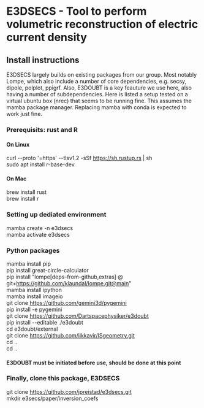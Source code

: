 # E3DSECS - Tool to perform volumetric reconstruction of electric current density


## Install instructions
E3DSECS largely builds on existing packages from our group. Most notably Lompe, which also include a number of core dependencies, e.g. secsy, dipole, polplot, ppigrf. Also, E3DOUBT is a key feauture we use here, also having a number of subdependencies. Here is listed a setup tested on a virtual ubuntu box (nrec) that seems to be running fine. This assumes the mamba package manager. Replacing mamba with conda is expected to work just fine.

### Prerequisits: rust and R
#### On Linux
curl --proto '=https' --tlsv1.2 -sSf https://sh.rustup.rs | sh  
sudo apt install r-base-dev  

#### On Mac
brew install rust  
brew install r  

### Setting up dediated environment
mamba create -n e3dsecs  
mamba activate e3dsecs  
### Python packages
mamba install pip  
pip install great-circle-calculator  
pip install "lompe[deps-from-github,extras] @ git+https://github.com/klaundal/lompe.git@main"  
mamba install ipython  
mamba install imageio  
git clone https://github.com/gemini3d/pygemini  
pip install -e pygemini  
git clone https://github.com/Dartspacephysiker/e3doubt  
pip install --editable ./e3doubt  
cd e3doubt/external  
git clone https://github.com/ilkkavir/ISgeometry.git  
cd ..  
cd ..  
#### E3DOUBT must be initiated before use, should be done at this point

### Finally, clone this package, E3DSECS
git clone https://github.com/jpreistad/e3dsecs.git  
mkdir e3secs/paper/inversion_coefs  
